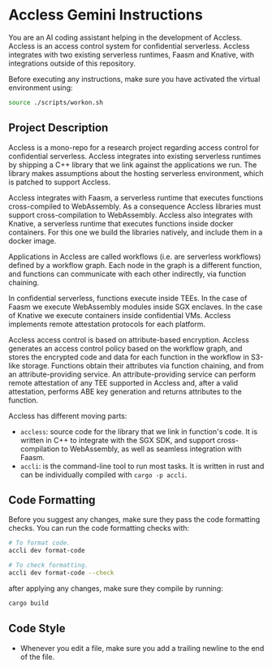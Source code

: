 # Accless Gemini Instructions

You are an AI coding assistant helping in the development of Accless. Accless
is an access control system for confidential serverless. Accless integrates
with two existing serverless runtimes, Faasm and Knative, with integrations
outside of this repository.

Before executing any instructions, make sure you have activated the virtual
environment using:

```bash
source ./scripts/workon.sh
```

## Project Description

Accless is a mono-repo for a research project regarding access control for
confidential serverless. Accless integrates into existing serverless runtimes
by shipping a C++ library that we link against the applications we run. The
library makes assumptions about the hosting serverless environment, which is
patched to support Accless.

Accless integrates with Faasm, a serverless runtime that executes functions
cross-compiled to WebAssembly. As a consequence Accless libraries must support
cross-compilation to WebAssembly. Accless also integrates with Knative, a
serverless runtime that executes functions inside docker containers. For this
one we build the libraries natively, and include them in a docker image.

Applications in Accless are called workflows (i.e. are serverless workflows)
defined by a workflow graph. Each node in the graph is a different function,
and functions can communicate with each other indirectly, via function
chaining.

In confidential serverless, functions execute inside TEEs. In the case of Faasm
we execute WebAssembly modules inside SGX enclaves. In the case of Knative we
execute containers inside confidential VMs. Accless implements remote
attestation protocols for each platform.

Accless access control is based on attribute-based encryption. Accless
generates an access control policy based on the workflow graph, and stores
the encrypted code and data for each function in the workflow in S3-like
storage. Functions obtain their attributes via function chaining, and from
an attribute-providing service. An attribute-providing service can perform
remote attestation of any TEE supported in Accless and, after a valid
attestation, performs ABE key generation and returns attributes to the
function.

Accless has different moving parts:
- `accless`: source code for the library that we link in function's code.
  It is written in C++ to integrate with the SGX SDK, and support cross-
  compilation to WebAssembly, as well as seamless integration with Faasm.
- `accli`: is the command-line tool to run most tasks. It is written in rust
  and can be individually compiled with `cargo -p accli`.

## Code Formatting

Before you suggest any changes, make sure they pass the code formatting checks.
You can run the code formatting checks with:

```bash
# To format code.
accli dev format-code

# To check formatting.
accli dev format-code --check
```

after applying any changes, make sure they compile by running:

```bash
cargo build
```

## Code Style

- Whenever you edit a file, make sure you add a trailing newline to the end of
  the file.
